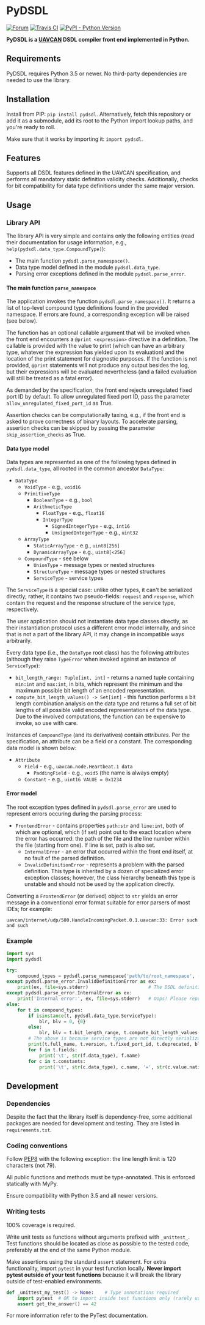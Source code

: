 PyDSDL
======

[![Forum](https://img.shields.io/discourse/https/forum.uavcan.org/users.svg)](https://forum.uavcan.org)
[![Travis CI](https://travis-ci.org/UAVCAN/pydsdl.svg?branch=master)](https://travis-ci.org/UAVCAN/pydsdl)
[![PyPI - Python Version](https://img.shields.io/pypi/pyversions/pydsdl.svg)](https://test.pypi.org/project/pydsdl/)


**PyDSDL is a [UAVCAN](https://uavcan.org) DSDL compiler front end implemented in Python.**

## Requirements

PyDSDL requires Python 3.5 or newer.
No third-party dependencies are needed to use the library.

## Installation

Install from PIP: `pip install pydsdl`.
Alternatively, fetch this repository or add it as a submodule,
add its root to the Python import lookup paths, and you're ready to roll.

Make sure that it works by importing it: `import pydsdl`.

## Features

Supports all DSDL features defined in the UAVCAN specification,
and performs all mandatory static definition validity checks.
Additionally, checks for bit compatibility for data type definitions under the same major version.

## Usage

### Library API

The library API is very simple and contains only the following entities
(read their documentation for usage information, e.g., `help(pydsdl.data_type.CompoundType)`):

* The main function `pydsdl.parse_namespace()`.
* Data type model defined in the module `pydsdl.data_type`.
* Parsing error exceptions defined in the module `pydsdl.parse_error`.

#### The main function `parse_namespace`

The application invokes the function `pydsdl.parse_namespace()`.
It returns a list of top-level compound type definitions found in the provided namespace.
If errors are found, a corresponding exception will be raised (see below).

The function has an optional callable argument that will be invoked when the front end encounters a
`@print <expression>` directive in a definition.
The callable is provided with the value to print (which can have an arbitrary type, whatever the expression
has yielded upon its evaluation) and the location of the print statement for diagnostic purposes.
If the function is not provided, `@print` statements will not produce any output besides the log,
but their expressions will be evaluated nevertheless (and a failed evaluation will still be treated as a fatal error).

As demanded by the specification, the front end rejects unregulated fixed port ID by default.
To allow unregulated fixed port ID, pass the parameter `allow_unregulated_fixed_port_id` as True.

Assertion checks can be computationally taxing, e.g., if the front end is asked to prove correctness of binary layouts.
To accelerate parsing, assertion checks can be skipped by passing the parameter `skip_assertion_checks` as True.

#### Data type model

Data types are represented as one of the following types defined in `pydsdl.data_type`,
all rooted in the common ancestor `DataType`:

* `DataType`
  * `VoidType` - e.g., `void16`
  * `PrimitiveType`
    * `BooleanType` - e.g., `bool`
    * `ArithmeticType`
      * `FloatType` - e.g., `float16`
      * `IntegerType`
        * `SignedIntegerType` - e.g., `int16`
        * `UnsignedIntegerType` - e.g., `uint32`
  * `ArrayType`
    * `StaticArrayType` - e.g., `uint8[256]`
    * `DynamicArrayType` - e.g., `uint8[<256]`
  * `CompoundType` - see below
    * `UnionType` - message types or nested structures
    * `StructureType` - message types or nested structures
    * `ServiceType` - service types

The `ServiceType` is a special case: unlike other types, it can't be serialized directly;
rather, it contains two pseudo-fields: `request` and `response`, which contain the request and the
response structure of the service type, respectively.

The user application should not instantiate data type classes directly,
as their instantiation protocol uses a different error model internally,
and since that is not a part of the library API, it may change in incompatible ways arbitrarily.

Every data type (i.e., the `DataType` root class) has the following attributes
(although they raise `TypeError` when invoked against an instance of `ServiceType`):

* `bit_length_range: Tuple[int, int]` - returns a named tuple containing `min:int` and `max:int`, in bits,
which represent the minimum and the maximum possible bit length of an encoded representation.
* `compute_bit_length_values() -> Set[int]` - this function performs a bit length combination analysis on
the data type and returns a full set of bit lengths of all possible valid encoded representations of the data type.
Due to the involved computations, the function can be expensive to invoke, so use with care.

Instances of `CompoundType` (and its derivatives) contain *attributes*.
Per the specification, an attribute can be a field or a constant.
The corresponding data model is shown below:

* `Attribute`
  * `Field` - e.g., `uavcan.node.Heartbeat.1 data`
    * `PaddingField` - e.g., `void5` (the name is always empty)
  * `Constant` - e.g., `uint16 VALUE = 0x1234`

#### Error model

The root exception types defined in `pydsdl.parse_error` are used to represent errors occuring during the
parsing process:

* `FrontendError` - contains properties `path:str` and `line:int`, both of which are optional,
which (if set) point out to the exact location where the error has occurred: the path of the file and
the line number within the file (starting from one). If line is set, path is also set.
  * `InternalError` - an error that occurred within the front end itself, at no fault of the parsed definition.
  * `InvalidDefinitionError` - represents a problem with the parsed definition.
This type is inherited by a dozen of specialized error exception classes; however, the class hierarchy beneath
this type is unstable and should not be used by the application directly.

Converting a `FrontendError` (or derived) object to `str` yields an error message in a conventional error format
suitable for error parsers of most IDEs; for example:

```
uavcan/internet/udp/500.HandleIncomingPacket.0.1.uavcan:33: Error such and such
```

### Example

```python
import sys
import pydsdl

try:
    compound_types = pydsdl.parse_namespace('path/to/root_namespace', ['path/to/dependencies'])
except pydsdl.parse_error.InvalidDefinitionError as ex:
    print(ex, file=sys.stderr)                      # The DSDL definition is invalid
except pydsdl.parse_error.InternalError as ex:
    print('Internal error:', ex, file=sys.stderr)   # Oops! Please report.
else:
    for t in compound_types:
        if isinstance(t, pydsdl.data_type.ServiceType):
            blr, blv = 0, {0}
        else:
            blr, blv = t.bit_length_range, t.compute_bit_length_values()
        # The above is because service types are not directly serializable (see the UAVCAN specification)
        print(t.full_name, t.version, t.fixed_port_id, t.deprecated, blr, len(blv))
        for f in t.fields:
            print('\t', str(f.data_type), f.name)
        for c in t.constants:
            print('\t', str(c.data_type), c.name, '=', str(c.value.native_value))
```

## Development

### Dependencies

Despite the fact that the library itself is dependency-free,
some additional packages are needed for development and testing.
They are listed in `requirements.txt`.

### Coding conventions

Follow [PEP8](https://www.python.org/dev/peps/pep-0008/) with the following exception:
the line length limit is 120 characters (not 79).

All public functions and methods must be type-annotated.
This is enforced statically with MyPy.

Ensure compatibility with Python 3.5 and all newer versions.

### Writing tests

100% coverage is required.

Write unit tests as functions without arguments prefixed with `_unittest_`.
Test functions should be located as close as possible to the tested code,
preferably at the end of the same Python module.

Make assertions using the standard `assert` statement.
For extra functionality, import `pytest` in your test function locally.
**Never import pytest outside of your test functions** because it will break the library
outside of test-enabled environments.

```python
def _unittest_my_test() -> None:    # Type annotations required
    import pytest  # OK to import inside test functions only (rarely useful)
    assert get_the_answer() == 42
```

For more information refer to the PyTest documentation.
